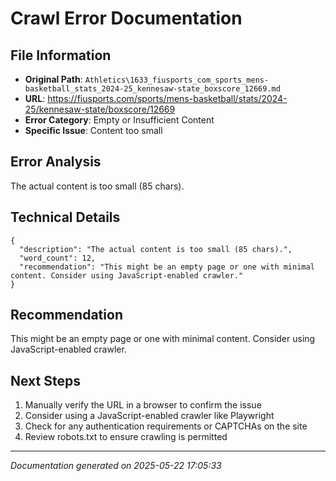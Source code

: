 # Crawl Error Documentation

## File Information
- **Original Path**: `Athletics\1633_fiusports_com_sports_mens-basketball_stats_2024-25_kennesaw-state_boxscore_12669.md`
- **URL**: https://fiusports.com/sports/mens-basketball/stats/2024-25/kennesaw-state/boxscore/12669
- **Error Category**: Empty or Insufficient Content
- **Specific Issue**: Content too small

## Error Analysis
The actual content is too small (85 chars).

## Technical Details
```
{
  "description": "The actual content is too small (85 chars).",
  "word_count": 12,
  "recommendation": "This might be an empty page or one with minimal content. Consider using JavaScript-enabled crawler."
}
```

## Recommendation
This might be an empty page or one with minimal content. Consider using JavaScript-enabled crawler.

## Next Steps
1. Manually verify the URL in a browser to confirm the issue
2. Consider using a JavaScript-enabled crawler like Playwright
3. Check for any authentication requirements or CAPTCHAs on the site
4. Review robots.txt to ensure crawling is permitted

---
*Documentation generated on 2025-05-22 17:05:33*
